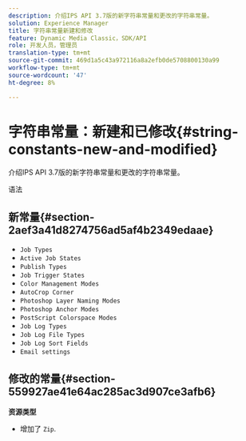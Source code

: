 ```yaml
---
description: 介绍IPS API 3.7版的新字符串常量和更改的字符串常量。
solution: Experience Manager
title: 字符串常量新建和修改
feature: Dynamic Media Classic，SDK/API
role: 开发人员，管理员
translation-type: tm+mt
source-git-commit: 469d1a5c43a972116a8a2efb0de5708800130a99
workflow-type: tm+mt
source-wordcount: '47'
ht-degree: 8%

---
```



# 字符串常量：新建和已修改{#string-constants-new-and-modified}

介绍IPS API 3.7版的新字符串常量和更改的字符串常量。

语法

## 新常量{#section-2aef3a41d8274756ad5af4b2349edaae}

* `Job Types`
* `Active Job States`
* `Publish Types`
* `Job Trigger States`
* `Color Management Modes`
* `AutoCrop Corner`
* `Photoshop Layer Naming Modes`
* `Photoshop Anchor Modes`
* `PostScript Colorspace Modes`
* `Job Log Types`
* `Job Log File Types`
* `Job Log Sort Fields`
* `Email settings`

## 修改的常量{#section-559927ae41e64ac285ac3d907ce3afb6}

**资源类型**

* 增加了 `Zip`.

